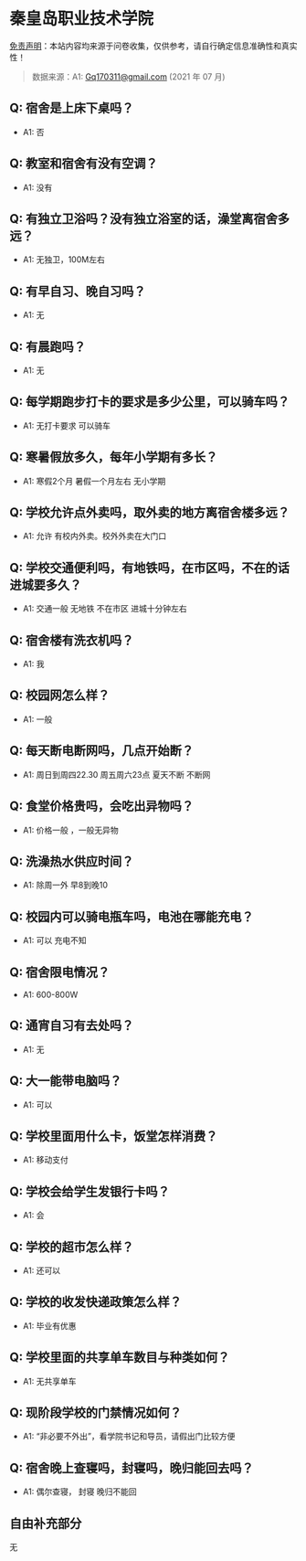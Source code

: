 # 秦皇岛职业技术学院

[免责声明](https://colleges.chat/#_3)：本站内容均来源于问卷收集，仅供参考，请自行确定信息准确性和真实性！

> 数据来源：A1: Gq170311@gmail.com (2021 年 07 月)

## Q: 宿舍是上床下桌吗？

- A1: 否

## Q: 教室和宿舍有没有空调？

- A1: 没有

## Q: 有独立卫浴吗？没有独立浴室的话，澡堂离宿舍多远？

- A1: 无独卫，100M左右

## Q: 有早自习、晚自习吗？

- A1: 无

## Q: 有晨跑吗？

- A1: 无

## Q: 每学期跑步打卡的要求是多少公里，可以骑车吗？

- A1: 无打卡要求 可以骑车

## Q: 寒暑假放多久，每年小学期有多长？

- A1: 寒假2个月 暑假一个月左右 无小学期

## Q: 学校允许点外卖吗，取外卖的地方离宿舍楼多远？

- A1: 允许 有校内外卖。校外外卖在大门口

## Q: 学校交通便利吗，有地铁吗，在市区吗，不在的话进城要多久？

- A1: 交通一般 无地铁 不在市区 进城十分钟左右

## Q: 宿舍楼有洗衣机吗？

- A1: 我

## Q: 校园网怎么样？

- A1: 一般

## Q: 每天断电断网吗，几点开始断？

- A1: 周日到周四22.30 周五周六23点 夏天不断 不断网

## Q: 食堂价格贵吗，会吃出异物吗？

- A1: 价格一般 ，一般无异物

## Q: 洗澡热水供应时间？

- A1: 除周一外 早8到晚10

## Q: 校园内可以骑电瓶车吗，电池在哪能充电？

- A1: 可以 充电不知

## Q: 宿舍限电情况？

- A1: 600-800W

## Q: 通宵自习有去处吗？

- A1: 无

## Q: 大一能带电脑吗？

- A1: 可以

## Q: 学校里面用什么卡，饭堂怎样消费？

- A1: 移动支付

## Q: 学校会给学生发银行卡吗？

- A1: 会

## Q: 学校的超市怎么样？

- A1: 还可以

## Q: 学校的收发快递政策怎么样？

- A1: 毕业有优惠

## Q: 学校里面的共享单车数目与种类如何？

- A1: 无共享单车

## Q: 现阶段学校的门禁情况如何？

- A1: “非必要不外出”，看学院书记和导员，请假出门比较方便

## Q: 宿舍晚上查寝吗，封寝吗，晚归能回去吗？

- A1: 偶尔查寝， 封寝 晚归不能回

## 自由补充部分

无